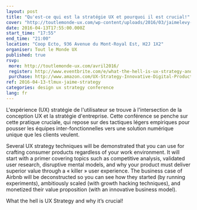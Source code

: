 ```yaml
---
layout: post
title: "Qu'est-ce qui est la stratégie UX et pourquoi il est crucial!"
cover: "http://toutlemonde-ux.com/wp-content/uploads/2016/03/jaimelevy-3.png"
date: 2016-04-13T17:55:00.000Z
start_time: "17:55"
end_time: "21:00"
location: "Coop Ecto, 936 Avenue du Mont-Royal Est, H2J 1X2"
organiser: Tout le Monde UX
published: true
rsvp:
 more: http://toutlemonde-ux.com/avril2016/
 register: http://www.eventbrite.com/e/what-the-hell-is-ux-strategy-and-why-its-crucial-tlmux-avril-2016-tickets-24019887129
 purchase: http://www.amazon.com/UX-Strategy-Innovative-Digital-Products/dp/1449372864
ref: 2016-04-13-tlmux-jaime-strategy
categories: design ux strategy conference
lang: fr
---
```


L'expérience (UX) stratégie de l'utilisateur se trouve à l'intersection de la conception UX et la stratégie d'entreprise. Cette conférence se penche sur cette pratique cruciale, qui repose sur des tactiques légers empiriques pour pousser les équipes inter-fonctionnelles vers une solution numérique unique que les clients veulent.

Several UX strategy techniques will be demonstrated that you can use for crafting consumer products regardless of your work environment. It will start with a primer covering topics such as competitive analysis, validated user research, disruptive mental models, and why your product must deliver superior value through a « killer » user experience. The business case of Airbnb will be deconstructed so you can see how they started (by running experiments), ambitiously scaled (with growth hacking techniques), and monetized their value proposition (with an innovative business model).

What the hell is UX Strategy and why it’s crucial!
